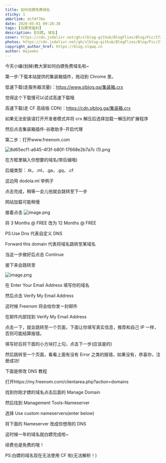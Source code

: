 ```yaml
---
title: 如何白嫖免费域名
sticky: 1
abbrlink: dcfdf76e
date: 2020-05-01 09:28:38
tags: [白嫖党福利]
description: [白嫖, 域名]
cover: https://cdn.jsdelivr.net/gh/slblog-github/BlogFlies/Blog/Pic/2725Cover.png
photos: https://cdn.jsdelivr.net/gh/slblog-github/BlogFlies/Blog/Pic/2725Cover.png
copyright_author_href: https://blog.slqwq.cn
author: Hajeekn
---
```


今天小编(划掉)教大家如何白嫖免费域名啦~

第一步:下载本站提供的集装箱插件，拖动到 Chrome 里。

低速下载(走服务器流量)：https://www.slblog.ga/集装箱.crx

觉得这个下载慢可以试试高速下载哦

高速下载(走 CF 高级版 CDN)：https://cdn.slblog.ga/集装箱.crx

如果无法安装请打开开发者模式并将 crx 解压后选择加载一解压的扩展程序

然后点击集装箱插件-谷歌助手-开启代理

第二步：打开www.freenom.com

![8d65ecf1-a645-4f3f-b80f-17668e2b7a7c (1).png](https://cdn.nlark.com/yuque/0/2021/png/12488964/1625971052949-0620a87e-0a58-4bcb-bd01-1cf12d5ae062.png#clientId=ueb5c206a-6460-4&from=drop&id=u4f254342&margin=%5Bobject%20Object%5D&name=8d65ecf1-a645-4f3f-b80f-17668e2b7a7c%20%281%29.png&originHeight=467&originWidth=860&originalType=binary&ratio=1&size=643050&status=done&style=none&taskId=u113b76fb-56fa-4b42-9794-6bd4849d6cc)

在方框里输入你想要的域名(带后缀哦)

后缀类型：.tk，.ml，.ga，.gq，.cf

这边用 dodola.ml 举例子

点击完成，稍等一会儿他就会跳转至下一步

网站加载可能稍慢

接着点击
![image.png](https://cdn.nlark.com/yuque/0/2021/png/12488964/1625971079738-0f86082a-0b7d-4dd1-925f-4ca5f86128fd.png#clientId=ueb5c206a-6460-4&from=paste&height=231&id=ua783dea0&margin=%5Bobject%20Object%5D&name=image.png&originHeight=461&originWidth=861&originalType=binary&ratio=1&size=59683&status=done&style=none&taskId=ue1eeec4b-0bb7-4956-ab48-35eafd3f149&width=430.5)

将 3 Months @ FREE 改为 12 Months @ FREE

PS:Use Dns 代表自定义 DNS

Forward this domain 代表将域名跳转至某域名

当这一步做好后点击 Continue

接下来会跳转至

![image.png](https://cdn.nlark.com/yuque/0/2021/png/12488964/1625971096612-6374e338-d0ce-4cf2-8939-747ae759d081.png#clientId=ueb5c206a-6460-4&from=paste&height=184&id=ubc7051a8&margin=%5Bobject%20Object%5D&name=image.png&originHeight=368&originWidth=686&originalType=binary&ratio=1&size=41918&status=done&style=none&taskId=u71deebb7-7c08-4006-8fc8-d71771cd4e9&width=343)

在 Enter Your Email Address 填写你的域名

然后点击 Verify My Email Address

这时候 Freenom 将会给你发一封邮件

在邮件内部找到 Verify My Email Address

点击一下，就会跳转至一个页面，下面让你填写真实信息，推荐和自己 IP 一样，否则可能结算报错。

填写好后将下面的小方块打上勾，点击下一步(应该是的)

然后跳转至一个页面，看看上面有没有 Error 之类的报错，如果没有，恭喜你，注册成功!

下面是修改 DNS 教程

打开https://my.freenom.com/clientarea.php?action=domains

找到你刚才嫖的域名点击后面的 Manage Domain

然后找到 Management Tools-Nameserver

选择 Use custom nameservers(enter below)

将下面的 Nameserver 改成你想用的 DNS

这时候一年的域名就白嫖完成啦~

续费也是免费的哦！

PS:白嫖的域名现在无法使用 CF 啦(无法解析！)
